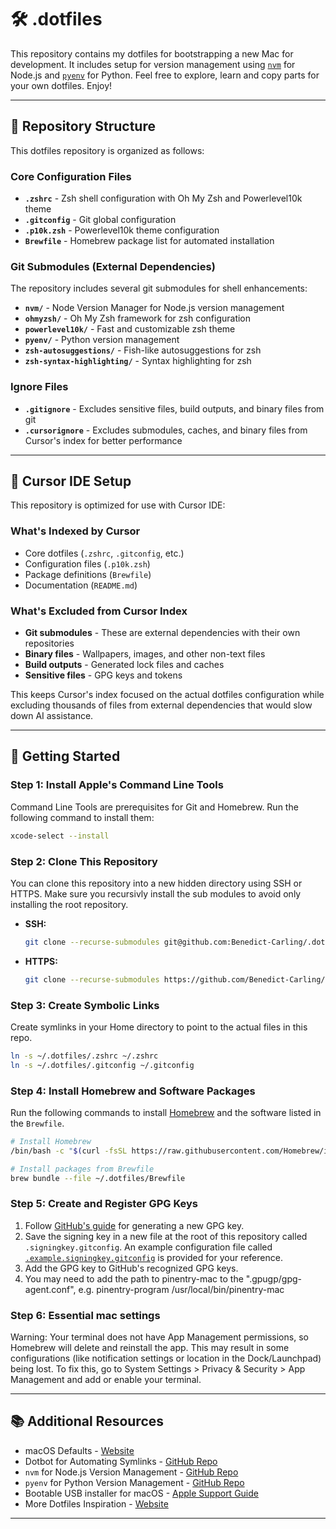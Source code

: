 # 🛠 .dotfiles

This repository contains my dotfiles for bootstrapping a new Mac for development. It includes setup for version management using [`nvm`](https://github.com/nvm-sh/nvm) for Node.js and [`pyenv`](https://github.com/pyenv/pyenv) for Python. Feel free to explore, learn and copy parts for your own dotfiles. Enjoy!

---

## 📁 Repository Structure

This dotfiles repository is organized as follows:

### Core Configuration Files

- **`.zshrc`** - Zsh shell configuration with Oh My Zsh and Powerlevel10k theme
- **`.gitconfig`** - Git global configuration
- **`.p10k.zsh`** - Powerlevel10k theme configuration
- **`Brewfile`** - Homebrew package list for automated installation

### Git Submodules (External Dependencies)

The repository includes several git submodules for shell enhancements:

- **`nvm/`** - Node Version Manager for Node.js version management
- **`ohmyzsh/`** - Oh My Zsh framework for zsh configuration
- **`powerlevel10k/`** - Fast and customizable zsh theme
- **`pyenv/`** - Python version management
- **`zsh-autosuggestions/`** - Fish-like autosuggestions for zsh
- **`zsh-syntax-highlighting/`** - Syntax highlighting for zsh

### Ignore Files

- **`.gitignore`** - Excludes sensitive files, build outputs, and binary files from git
- **`.cursorignore`** - Excludes submodules, caches, and binary files from Cursor's index for better performance

---

## 🎯 Cursor IDE Setup

This repository is optimized for use with Cursor IDE:

### What's Indexed by Cursor

- Core dotfiles (`.zshrc`, `.gitconfig`, etc.)
- Configuration files (`.p10k.zsh`)
- Package definitions (`Brewfile`)
- Documentation (`README.md`)

### What's Excluded from Cursor Index

- **Git submodules** - These are external dependencies with their own repositories
- **Binary files** - Wallpapers, images, and other non-text files
- **Build outputs** - Generated lock files and caches
- **Sensitive files** - GPG keys and tokens

This keeps Cursor's index focused on the actual dotfiles configuration while excluding thousands of files from external dependencies that would slow down AI assistance.

---

## 🚀 Getting Started

### Step 1: Install Apple's Command Line Tools

Command Line Tools are prerequisites for Git and Homebrew. Run the following command to install them:

```zsh
xcode-select --install
```

### Step 2: Clone This Repository

You can clone this repository into a new hidden directory using SSH or HTTPS. Make sure you recursivly install the sub modules to avoid only installing the root repository.

- **SSH:**

  ```zsh
  git clone --recurse-submodules git@github.com:Benedict-Carling/.dotfiles.git ~/.dotfiles
  ```

- **HTTPS:**
  ```zsh
  git clone --recurse-submodules https://github.com/Benedict-Carling/.dotfiles.git ~/.dotfiles
  ```

### Step 3: Create Symbolic Links

Create symlinks in your Home directory to point to the actual files in this repo.

```zsh
ln -s ~/.dotfiles/.zshrc ~/.zshrc
ln -s ~/.dotfiles/.gitconfig ~/.gitconfig
```

### Step 4: Install Homebrew and Software Packages

Run the following commands to install [Homebrew](https://brew.sh/) and the software listed in the `Brewfile`.

```zsh
# Install Homebrew
/bin/bash -c "$(curl -fsSL https://raw.githubusercontent.com/Homebrew/install/HEAD/install.sh)"

# Install packages from Brewfile
brew bundle --file ~/.dotfiles/Brewfile
```

### Step 5: Create and Register GPG Keys

1. Follow [GitHub's guide](https://docs.github.com/en/authentication/managing-commit-signature-verification/generating-a-new-gpg-key) for generating a new GPG key.
2. Save the signing key in a new file at the root of this repository called `.signingkey.gitconfig`. An example configuration file called [`.example.signingkey.gitconfig`](./.example.signingkey.gitconfig) is provided for your reference.
3. Add the GPG key to GitHub's recognized GPG keys.
4. You may need to add the path to pinentry-mac to the ".gpugp/gpg-agent.conf", e.g. pinentry-program /usr/local/bin/pinentry-mac

### Step 6: Essential mac settings

Warning: Your terminal does not have App Management permissions, so Homebrew will delete and reinstall the app.
This may result in some configurations (like notification settings or location in the Dock/Launchpad) being lost.
To fix this, go to System Settings > Privacy & Security > App Management and add or enable your terminal.

---

## 📚 Additional Resources

- macOS Defaults - [Website](https://macos-defaults.com/#%F0%9F%99%8B-what-s-a-defaults-command)
- Dotbot for Automating Symlinks - [GitHub Repo](https://github.com/anishathalye/dotbot)
- `nvm` for Node.js Version Management - [GitHub Repo](https://github.com/nvm-sh/nvm)
- `pyenv` for Python Version Management - [GitHub Repo](https://github.com/pyenv/pyenv)
- Bootable USB installer for macOS - [Apple Support Guide](https://support.apple.com/en-us/HT201372)
- More Dotfiles Inspiration - [Website](https://dotfiles.github.io/)

---
